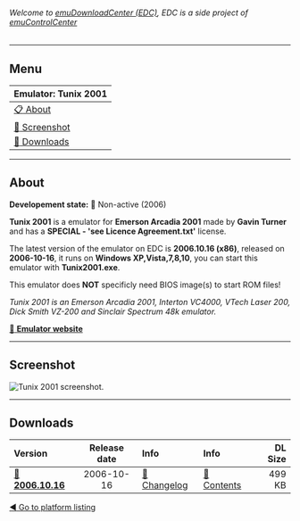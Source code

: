 ###### Welcome to [emuDownloadCenter (EDC)](https://github.com/PhoenixInteractiveNL/emuDownloadCenter/wiki/), EDC is a side project of [emuControlCenter](https://github.com/PhoenixInteractiveNL/emuControlCenter/wiki/)
***
## Menu
| **Emulator: Tunix 2001** |
|:---------|
| [:clipboard: About](#about) |
| [:sunrise: Screenshot](#screenshot) |
| [:floppy_disk: Downloads](#downloads) |
***
## About
**Developement state:** :red_circle: Non-active (2006)

**Tunix 2001** is a emulator for **Emerson Arcadia 2001** made by **Gavin Turner** and has a **SPECIAL - 'see Licence Agreement.txt'** license.

The latest version of the emulator on EDC is **2006.10.16 (x86)**, released on **2006-10-16**, it runs on **Windows XP,Vista,7,8,10**, you can start this emulator with **Tunix2001.exe**.

This emulator does **NOT** specificly need BIOS image(s) to start ROM files!

_Tunix 2001 is an Emerson Arcadia 2001, Interton VC4000, VTech Laser 200, Dick Smith VZ-200 and Sinclair Spectrum 48k emulator._

[:link: **Emulator website**](http://www.gstsoftware.co.nz/)
***
## Screenshot
![](https://raw.githubusercontent.com/PhoenixInteractiveNL/emuDownloadCenter/master/hooks/tunix2001/emulator_screenshot_01.jpg "Tunix 2001 screenshot.")
***
## Downloads
| Version  | Release date  | Info       | Info       | DL Size    |
|:---------|:-------------:|:-----------|:-----------|-----------:|
| [:floppy_disk: **2006.10.16**](https://github.com/PhoenixInteractiveNL/edc-repo0006/raw/master/tunix2001/2006.10.16.7z) | 2006-10-16 | [:page_facing_up: Changelog](https://github.com/PhoenixInteractiveNL/edc-repo0006/blob/master/tunix2001/2006.10.16_changelog.txt) | [:mag_right: Contents](https://github.com/PhoenixInteractiveNL/edc-repo0006/blob/master/tunix2001/2006.10.16_contents.txt) | 499 KB |

[:arrow_backward: Go to platform listing](https://github.com/PhoenixInteractiveNL/emuDownloadCenter/wiki/EDC-Platform-List)
